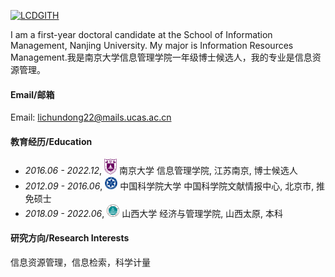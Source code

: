 

[![LCDGITH](https://img.shields.io/badge/LCDGITH-github-blue?logo=github)](https://github.com/LCDGITH)

I am a first-year doctoral candidate at the School of Information Management, Nanjing University. My major is Information Resources Management.我是南京大学信息管理学院一年级博士候选人，我的专业是信息资源管理。

#### Email/邮箱

Email: lichundong22@mails.ucas.ac.cn

#### 教育经历/Education
- *2016.06 - 2022.12*, <a href="https://www.nju.edu.cn/"><img class="svg" src="/images/nju_logo.svg" width="20pt"></a> 南京大学 信息管理学院, 江苏南京, 博士候选人
- *2012.09 - 2016.06*, <a href="https://www.ucas.ac.cn/"><img class="svg" src="/images/ac_logo.svg" width="20pt"></a> 中国科学院大学 中国科学院文献情报中心, 北京市, 推免硕士
- *2018.09 - 2022.06*, <a href="https://www.sxu.edu.cn/"><img class="svg" src="/images/sxu_logo.svg" width="20pt"></a> 山西大学 经济与管理学院, 山西太原, 本科

#### 研究方向/Research Interests
信息资源管理，信息检索，科学计量


